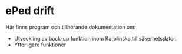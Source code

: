 # ePed drift

Här finns program och tillhörande dokumentation om:

 * Utveckling av back-up funktion inom Karolinska till säkerhetsdator.
 * Ytterligare funktioner
